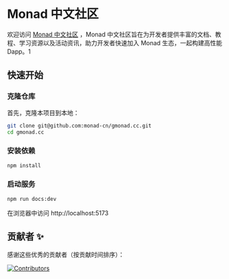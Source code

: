# Monad 中文社区

欢迎访问 [Monad 中文社区](https://gmonad.cc/) ，Monad 中文社区旨在为开发者提供丰富的文档、教程、学习资源以及活动资讯，助力开发者快速加入 Monad 生态，一起构建高性能 Dapp。1

## 快速开始

### 克隆仓库

首先，克隆本项目到本地：

```bash
git clone git@github.com:monad-cn/gmonad.cc.git
cd gmonad.cc
```

### 安装依赖

```bash
npm install
```

### 启动服务

```bash
npm run docs:dev
```

在浏览器中访问 http://localhost:5173


## 贡献者 ✨

感谢这些优秀的贡献者（按贡献时间排序）：

[![Contributors](https://contrib.rocks/image?repo=monad-cn/gmonad.cc)](https://github.com/monad-cn/gmonad.cc/graphs/contributors)


